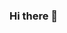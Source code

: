 ### Hi there 👋

<!--
**Comet-Z/Comet-Z** is a ✨ _special_ ✨ repository because its `README.md` (this file) appears on your GitHub profile.

![Anurag's github stats](https://github-readme-stats.vercel.app/api?username=comet-z&show_icons=true&theme=midnight-purple)


Here are some ideas to get you started:
- 🔭 I’m currently working on ...
- 🌱 I’m currently learning ...
- 👯 I’m looking to collaborate on ...
- 🤔 I’m looking for help with ...
- 💬 Ask me about ...
- 📫 How to reach me: ...
- 😄 Pronouns: ...
- ⚡ Fun fact: ...
-->


